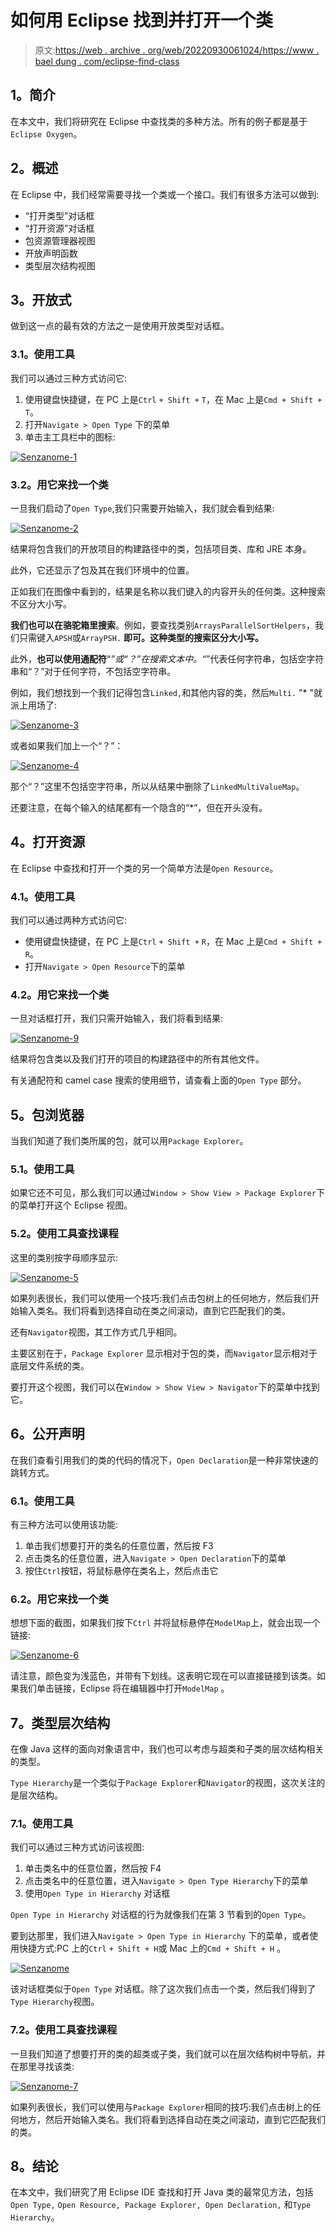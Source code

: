 # 如何用 Eclipse 找到并打开一个类

> 原文:[https://web . archive . org/web/20220930061024/https://www . bael dung . com/eclipse-find-class](https://web.archive.org/web/20220930061024/https://www.baeldung.com/eclipse-find-class)

## **1。简介**

在本文中，我们将研究在 Eclipse 中查找类的多种方法。所有的例子都是基于`Eclipse Oxygen`。

## **2。概述**

在 Eclipse 中，我们经常需要寻找一个类或一个接口。我们有很多方法可以做到:

*   “打开类型”对话框
*   “打开资源”对话框
*   包资源管理器视图
*   开放声明函数
*   类型层次结构视图

## **3。开放式**

做到这一点的最有效的方法之一是使用开放类型对话框。

### **3.1。使用工具**

我们可以通过三种方式访问它:

1.  使用键盘快捷键，在 PC 上是`Ctrl` `+ Shift +` `T`，在 Mac 上是`Cmd + Shift + T`。
2.  打开`Navigate > Open Type` 下的菜单
3.  单击主工具栏中的图标:

[![Senzanome-1](img/b91637751ad38bcb09043383d070f493.png)](/web/20221129004330/https://www.baeldung.com/wp-content/uploads/2018/03/Senzanome-1.png)

### **3.2。用它来找一个类**

一旦我们启动了`Open Type`,我们只需要开始输入，我们就会看到结果:

[![Senzanome-2](img/82d7abe5a47b82f4bee523e6389ab53e.png)](/web/20221129004330/https://www.baeldung.com/wp-content/uploads/2018/03/Senzanome-2.png)

结果将包含我们的开放项目的构建路径中的类，包括项目类、库和 JRE 本身。

此外，它还显示了包及其在我们环境中的位置。

正如我们在图像中看到的，结果是名称以我们键入的内容开头的任何类。这种搜索不区分大小写。

**我们也可以在骆驼箱里搜索**。例如，要查找类别`ArraysParallelSortHelpers`，我们只需键入`APSH`或`ArrayPSH.` **即可。这种类型的搜索区分大小写。**

此外，**也可以使用通配符**“*”或“？”在搜索文本中。“*”代表任何字符串，包括空字符串和“？”对于任何字符，不包括空字符串。

例如，我们想找到一个我们记得包含`Linked,`和其他内容的类，然后`Multi.` "* "就派上用场了:

[![Senzanome-3](img/362e29880403e3b4dac1afb8900eee44.png)](/web/20221129004330/https://www.baeldung.com/wp-content/uploads/2018/03/Senzanome-3.png)

或者如果我们加上一个“？”：

[![Senzanome-4](img/f81e6cf293e2af290db8810dccfa4241.png)](/web/20221129004330/https://www.baeldung.com/wp-content/uploads/2018/03/Senzanome-4.png)

那个“？”这里不包括空字符串，所以从结果中删除了`LinkedMultiValueMap`。

还要注意，在每个输入的结尾都有一个隐含的“*”，但在开头没有。

## **4。打开资源**

在 Eclipse 中查找和打开一个类的另一个简单方法是`Open Resource`。

### **4.1。使用工具**

我们可以通过两种方式访问它:

*   使用键盘快捷键，在 PC 上是`Ctrl` `+ Shift +` `R`，在 Mac 上是`Cmd + Shift + R`。
*   打开`Navigate > Open Resource`下的菜单

### **4.2。用它来找一个类**

一旦对话框打开，我们只需开始输入，我们将看到结果:

[![Senzanome-9](img/15ecf5739fd3f8310360eeeb38b6e179.png)](/web/20221129004330/https://www.baeldung.com/wp-content/uploads/2018/03/Senzanome-9.png)

结果将包含类以及我们打开的项目的构建路径中的所有其他文件。

有关通配符和 camel case 搜索的使用细节，请查看上面的`Open Type` 部分。

## **5。包浏览器**

当我们知道了我们类所属的包，就可以用`Package Explorer`。

### **5.1。使用工具**

如果它还不可见，那么我们可以通过`Window > Show View > Package Explorer`下的菜单打开这个 Eclipse 视图。

### 5.2。使用工具查找课程

这里的类别按字母顺序显示:

[![Senzanome-5](img/7f397ca045246708db5f4147a0c8f850.png)](/web/20221129004330/https://www.baeldung.com/wp-content/uploads/2018/03/Senzanome-5.png)

如果列表很长，我们可以使用一个技巧:我们点击包树上的任何地方，然后我们开始输入类名。我们将看到选择自动在类之间滚动，直到它匹配我们的类。

还有`Navigator`视图，其工作方式几乎相同。

主要区别在于，`Package Explorer` 显示相对于包的类，而`Navigator`显示相对于底层文件系统的类。

要打开这个视图，我们可以在`Window > Show View > Navigator`下的菜单中找到它。

## **6。公开声明**

在我们查看引用我们的类的代码的情况下，`Open Declaration`是一种非常快速的跳转方式。

### **6.1。使用工具**

有三种方法可以使用该功能:

1.  单击我们想要打开的类名的任意位置，然后按 F3
2.  点击类名的任意位置，进入`Navigate > Open Declaration`下的菜单
3.  按住`Ctrl`按钮，将鼠标悬停在类名上，然后点击它

### 6.2。用它来找一个类

想想下面的截图，如果我们按下`Ctrl` 并将鼠标悬停在`ModelMap`上，就会出现一个链接:

[![Senzanome-6](img/a215119a78e53322e7c1814b08f4dbe1.png)](/web/20221129004330/https://www.baeldung.com/wp-content/uploads/2018/03/Senzanome-6.png)

请注意，颜色变为浅蓝色，并带有下划线。这表明它现在可以直接链接到该类。如果我们单击链接，Eclipse 将在编辑器中打开`ModelMap` 。

## **7。类型层次结构**

在像 Java 这样的面向对象语言中，我们也可以考虑与超类和子类的层次结构相关的类型。

`Type Hierarchy`是一个类似于`Package Explorer`和`Navigator`的视图，这次关注的是层次结构。

### 7.1。使用工具

我们可以通过三种方式访问该视图:

1.  单击类名中的任意位置，然后按 F4
2.  点击类名中的任意位置，进入`Navigate > Open Type Hierarchy`下的菜单
3.  使用`Open Type in Hierarchy` 对话框

`Open Type in Hierarchy` 对话框的行为就像我们在第 3 节看到的`Open Type`。

要到达那里，我们进入`Navigate > Open Type in Hierarchy` 下的菜单，或者使用快捷方式:PC 上的`Ctrl` `+ Shift + H`或 Mac 上的`Cmd + Shift + H` 。

[![Senzanome](img/1b62da5aec8c5291f7e3da91a3330497.png)](/web/20221129004330/https://www.baeldung.com/wp-content/uploads/2018/03/Senzanome.png)

该对话框类似于`Open Type` 对话框。除了这次我们点击一个类，然后我们得到了`Type Hierarchy`视图。

### 7.2。使用工具查找课程

一旦我们知道了想要打开的类的超类或子类，我们就可以在层次结构树中导航，并在那里寻找该类:

[![Senzanome-7](img/7e97536277ec973bf488ec599423b06f.png)](/web/20221129004330/https://www.baeldung.com/wp-content/uploads/2018/03/Senzanome-7.png)

如果列表很长，我们可以使用与`Package Explorer`相同的技巧:我们点击树上的任何地方，然后开始输入类名。我们将看到选择自动在类之间滚动，直到它匹配我们的类。

## **8。结论**

在本文中，我们研究了用 Eclipse IDE 查找和打开 Java 类的最常见方法，包括`Open Type,` `Open Resource, Package Explorer, Open Declaration,` 和`Type Hierarchy`。